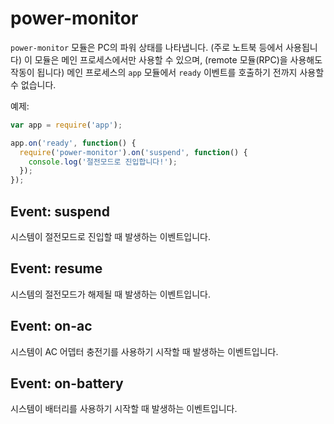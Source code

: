 ﻿# power-monitor

`power-monitor` 모듈은 PC의 파워 상태를 나타냅니다. (주로 노트북 등에서 사용됩니다)
이 모듈은 메인 프로세스에서만 사용할 수 있으며, (remote 모듈(RPC)을 사용해도 작동이 됩니다)
메인 프로세스의 `app` 모듈에서 `ready` 이벤트를 호출하기 전까지 사용할 수 없습니다.

예제:

```javascript
var app = require('app');

app.on('ready', function() {
  require('power-monitor').on('suspend', function() {
    console.log('절전모드로 진입합니다!');
  });
});
```

## Event: suspend

시스템이 절전모드로 진입할 때 발생하는 이벤트입니다.

## Event: resume

시스템의 절전모드가 해제될 때 발생하는 이벤트입니다.

## Event: on-ac

시스템이 AC 어뎁터 충전기를 사용하기 시작할 때 발생하는 이벤트입니다.

## Event: on-battery

시스템이 배터리를 사용하기 시작할 때 발생하는 이벤트입니다.
